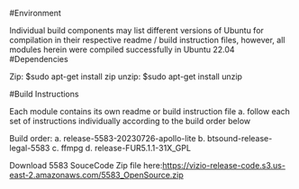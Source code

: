 #Environment

Individual build components may list different versions of Ubuntu for compilation in their respective readme / build instruction files, however, all modules herein were compiled successfully in Ubuntu 22.04
#Dependencies

Zip: $sudo apt-get install zip unzip: $sudo apt-get install unzip

#Build Instructions

Each module contains its own readme or build instruction file a. follow each set of instructions individually according to the build order below

Build order: 
a. release-5583-20230726-apollo-lite 
b. btsound-release-legal-5583 
c. ffmpg 
d. release-FUR5.1.1-31X_GPL

Download 5583 SouceCode Zip file here:https://vizio-release-code.s3.us-east-2.amazonaws.com/5583_OpenSource.zip

